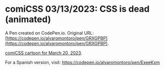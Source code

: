 # comiCSS 03/13/2023: CSS is dead (animated)

A Pen created on CodePen.io. Original URL: [https://codepen.io/alvaromontoro/pen/GRXGPBP](https://codepen.io/alvaromontoro/pen/GRXGPBP).

[comiCSS cartoon for March 20, 2023](https://comicss.art/?id=80).

For a Spanish version, visit: https://codepen.io/alvaromontoro/pen/ExeeKxm